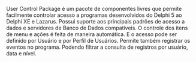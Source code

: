 User Control Package é um pacote de componentes livres que permite facilmente controlar acesso a programas desenvolvidos do Delphi 5 ao Delphi XE e Lazarus. Possui suporte aos principais padrões de acesso a dados e servidores de Banco de Dados compatíveis. O controle dos itens de menu e ações é feita de maneira automática. E o acesso pode ser definido por Usuário e por Perfil de Usuários. Permite também registrar os eventos no programa. Podendo filtrar a consulta de registros por usuário, data e nível.